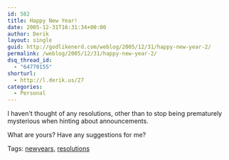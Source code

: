 ```yaml
---
id: 582
title: Happy New Year!
date: 2005-12-31T16:31:34+00:00
author: Derik
layout: single
guid: http://godlikenerd.com/weblog/2005/12/31/happy-new-year-2/
permalink: /weblog/2005/12/31/happy-new-year-2/
dsq_thread_id:
  - "64770155"
shorturl:
  - http://l.derik.us/27
categories:
  - Personal
---
```

I haven't thought of any resolutions, other than to stop being prematurely mysterious when hinting about announcements.

What are yours? Have any suggestions for me? <!-- technorati tags start -->

<p class="tag-description">
  Tags: <a href="http://tagcentral.net/tag/newyears" rel="tag">newyears</a>, <a href="http://tagcentral.net/tag/resolutions" rel="tag">resolutions</a>
</p>

<!-- technorati tags end -->